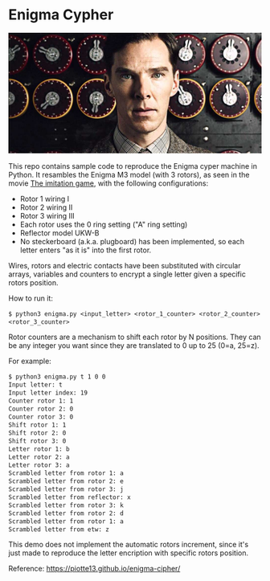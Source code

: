 # Enigma Cypher

![](img/FMA-imitation-game.jpg)

This repo contains sample code to reproduce the Enigma cyper machine in Python. It resambles the Enigma M3 model (with 3 rotors), as seen in the movie [The imitation game](https://en.wikipedia.org/wiki/The_Imitation_Game), with the following configurations:

- Rotor 1 wiring I
- Rotor 2 wiring II
- Rotor 3 wiring III
- Each rotor uses the 0 ring setting ("A" ring setting)
- Reflector model UKW-B
- No steckerboard (a.k.a. plugboard) has been implemented, so each letter enters "as it is" into the first rotor.

Wires, rotors and electric contacts have been substituted with circular arrays, variables and counters to encrypt a single letter given a specific rotors position. 

How to run it:

```console
$ python3 enigma.py <input_letter> <rotor_1_counter> <rotor_2_counter> <rotor_3_counter>
```

Rotor counters are a mechanism to shift each rotor by N positions. They can be any integer you want since they are translated to 0 up to 25 (0=a, 25=z).

For example:

```console
$ python3 enigma.py t 1 0 0
Input letter: t
Input letter index: 19
Counter rotor 1: 1
Counter rotor 2: 0
Counter rotor 3: 0
Shift rotor 1: 1
Shift rotor 2: 0
Shift rotor 3: 0
Letter rotor 1: b
Letter rotor 2: a
Letter rotor 3: a
Scrambled letter from rotor 1: a
Scrambled letter from rotor 2: e
Scrambled letter from rotor 3: j
Scrambled letter from reflector: x
Scrambled letter from rotor 3: k
Scrambled letter from rotor 2: d
Scrambled letter from rotor 1: a
Scrambled letter from etw: z
```

This demo does not implement the automatic rotors increment, since it's just made to reproduce the letter encription with specific rotors position. 

Reference: https://piotte13.github.io/enigma-cipher/
